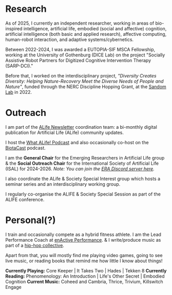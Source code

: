 # Research

As of 2025, I currently an independent researcher, working in areas of bio-inspired intelligence, artificial life, embodied (social and affective) cognition, artificial intelligence (both basic and applied research), affective computing, human-robot interaction, and adaptive systems/cybernetics. 

Between 2022-2024, I was awarded a EUTOPIA-SIF MSCA Fellowship, working at the University of Gothenburg (DICE Lab) on the project "Socially Assistive Robot Partners for Digitized Cognitive Intervention Therapy (SARP-DCI)." 

Before that, I worked on the interdisciplinary project, _"Diversity Creates Diversity: Helping Nature-Recovery Meet the Diverse Needs of People and Nature"_, funded through the NERC Discipline Hopping Grant, at the [Sandom Lab](http://www.sussex.ac.uk/lifesci/sandomlab/) in 2022.
 
# Outreach

I am part of the [ALife Newsletter](https://alife.org/category/newsletter/) coordination team: a bi-monthly digital publication for Artificial Life (ALife) community updates.

I host the [What ALife! Podcast](/podcast/) and also occasionally co-host on the [BiotaCast](https://biotacast.org/) podcast. 

I am the **General Chair** for the Emerging Researchers in Artificial Life group & the **Social Outreach Chair** for the International Society of Artificial Life (ISAL) for 2024-2026.
_Note: You can join the [ERA Discord server here](https://discord.gg/rbzddE6SHH)._

I also coordinate the ALife & Society Special Interest group which hosts a seminar series and an interdisciplinary working group.

I regularly co-organise the ALIFE & Society Special Session as part of the ALIFE conference.

# Personal(?)

I train and occasionally compete as a hybrid fitness athlete.
I am the Lead Performance Coach at [enActive Performance](https://enactive.co.uk).
& I write/produce music as part of a [hip-hop collective](https://thehauserproject.com).

Apart from that, you will mostly find me playing video games, going to see live music, or reading books that remind me how little I know about things!

**Currently Playing:** Core Keeper | It Takes Two | Hades | Tekken 8
**Currently Reading:** Phenomenology: An Introduction | Life's Other Secret | Embodied Cognition
**Current Music:** Coheed and Cambria, Thrice, Trivium, Killswitch Engage
